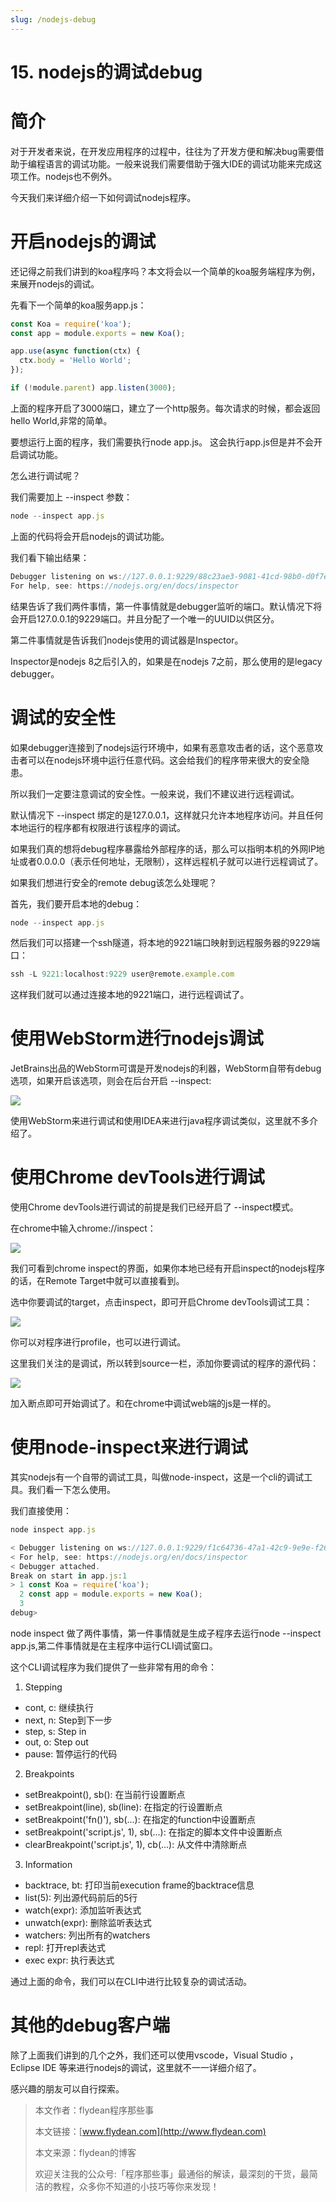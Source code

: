 ```yaml
---
slug: /nodejs-debug
---
```


# 15. nodejs的调试debug

# 简介

对于开发者来说，在开发应用程序的过程中，往往为了开发方便和解决bug需要借助于编程语言的调试功能。一般来说我们需要借助于强大IDE的调试功能来完成这项工作。nodejs也不例外。

今天我们来详细介绍一下如何调试nodejs程序。

# 开启nodejs的调试

还记得之前我们讲到的koa程序吗？本文将会以一个简单的koa服务端程序为例，来展开nodejs的调试。

先看下一个简单的koa服务app.js：

~~~js
const Koa = require('koa');
const app = module.exports = new Koa();

app.use(async function(ctx) {
  ctx.body = 'Hello World';
});

if (!module.parent) app.listen(3000);

~~~

上面的程序开启了3000端口，建立了一个http服务。每次请求的时候，都会返回hello World,非常的简单。

要想运行上面的程序，我们需要执行node app.js。 这会执行app.js但是并不会开启调试功能。

怎么进行调试呢？

我们需要加上 --inspect 参数：

~~~js
node --inspect app.js
~~~

上面的代码将会开启nodejs的调试功能。

我们看下输出结果：

~~~js
Debugger listening on ws://127.0.0.1:9229/88c23ae3-9081-41cd-98b0-d0f7ebceab5a
For help, see: https://nodejs.org/en/docs/inspector
~~~

结果告诉了我们两件事情，第一件事情就是debugger监听的端口。默认情况下将会开启127.0.0.1的9229端口。并且分配了一个唯一的UUID以供区分。

第二件事情就是告诉我们nodejs使用的调试器是Inspector。

Inspector是nodejs 8之后引入的，如果是在nodejs 7之前，那么使用的是legacy debugger。

# 调试的安全性

如果debugger连接到了nodejs运行环境中，如果有恶意攻击者的话，这个恶意攻击者可以在nodejs环境中运行任意代码。这会给我们的程序带来很大的安全隐患。

所以我们一定要注意调试的安全性。一般来说，我们不建议进行远程调试。

默认情况下 --inspect 绑定的是127.0.0.1，这样就只允许本地程序访问。并且任何本地运行的程序都有权限进行该程序的调试。

如果我们真的想将debug程序暴露给外部程序的话，那么可以指明本机的外网IP地址或者0.0.0.0（表示任何地址，无限制），这样远程机子就可以进行远程调试了。

如果我们想进行安全的remote debug该怎么处理呢？

首先，我们要开启本地的debug：

~~~js
node --inspect app.js
~~~

然后我们可以搭建一个ssh隧道，将本地的9221端口映射到远程服务器的9229端口：

~~~js
ssh -L 9221:localhost:9229 user@remote.example.com
~~~

这样我们就可以通过连接本地的9221端口，进行远程调试了。

# 使用WebStorm进行nodejs调试

JetBrains出品的WebStorm可谓是开发nodejs的利器，WebStorm自带有debug选项，如果开启该选项，则会在后台开启 --inspect:

![](https://img-blog.csdnimg.cn/20200927220121301.png?x-oss-process=image/watermark,type_ZmFuZ3poZW5naGVpdGk,shadow_0,text_aHR0cDovL3d3dy5mbHlkZWFuLmNvbQ==,size_25,color_8F8F8F,t_70)

使用WebStorm来进行调试和使用IDEA来进行java程序调试类似，这里就不多介绍了。

# 使用Chrome devTools进行调试

使用Chrome devTools进行调试的前提是我们已经开启了 --inspect模式。

在chrome中输入chrome://inspect：

![](https://img-blog.csdnimg.cn/2020092722070968.png?x-oss-process=image/watermark,type_ZmFuZ3poZW5naGVpdGk,shadow_0,text_aHR0cDovL3d3dy5mbHlkZWFuLmNvbQ==,size_25,color_8F8F8F,t_70)

我们可看到chrome inspect的界面，如果你本地已经有开启inspect的nodejs程序的话，在Remote Target中就可以直接看到。

选中你要调试的target，点击inspect，即可开启Chrome devTools调试工具：

![](https://img-blog.csdnimg.cn/20200927180744257.png?x-oss-process=image/watermark,type_ZmFuZ3poZW5naGVpdGk,shadow_0,text_aHR0cDovL3d3dy5mbHlkZWFuLmNvbQ==,size_25,color_8F8F8F,t_70)

你可以对程序进行profile，也可以进行调试。

这里我们关注的是调试，所以转到source一栏，添加你要调试的程序的源代码：

![](https://img-blog.csdnimg.cn/20200927180724122.png?x-oss-process=image/watermark,type_ZmFuZ3poZW5naGVpdGk,shadow_0,text_aHR0cDovL3d3dy5mbHlkZWFuLmNvbQ==,size_25,color_8F8F8F,t_70)

加入断点即可开始调试了。和在chrome中调试web端的js是一样的。

# 使用node-inspect来进行调试

其实nodejs有一个自带的调试工具，叫做node-inspect，这是一个cli的调试工具。我们看一下怎么使用。

我们直接使用：

~~~js
node inspect app.js

< Debugger listening on ws://127.0.0.1:9229/f1c64736-47a1-42c9-9e9e-f2665073d3eb
< For help, see: https://nodejs.org/en/docs/inspector
< Debugger attached.
Break on start in app.js:1
> 1 const Koa = require('koa');
  2 const app = module.exports = new Koa();
  3 
debug> 

~~~

node inspect 做了两件事情，第一件事情就是生成子程序去运行node --inspect app.js,第二件事情就是在主程序中运行CLI调试窗口。

这个CLI调试程序为我们提供了一些非常有用的命令：

1. Stepping

* cont, c: 继续执行
* next, n: Step到下一步
* step, s: Step in
* out, o: Step out
* pause: 暂停运行的代码

2. Breakpoints

* setBreakpoint(), sb(): 在当前行设置断点
* setBreakpoint(line), sb(line): 在指定的行设置断点
* setBreakpoint('fn()'), sb(...): 在指定的function中设置断点
* setBreakpoint('script.js', 1), sb(...): 在指定的脚本文件中设置断点
* clearBreakpoint('script.js', 1), cb(...): 从文件中清除断点

3. Information

* backtrace, bt: 打印当前execution frame的backtrace信息
* list(5): 列出源代码前后的5行
* watch(expr): 添加监听表达式
* unwatch(expr): 删除监听表达式
* watchers: 列出所有的watchers
* repl: 打开repl表达式
* exec expr: 执行表达式

通过上面的命令，我们可以在CLI中进行比较复杂的调试活动。

# 其他的debug客户端

除了上面我们讲到的几个之外，我们还可以使用vscode，Visual Studio ，Eclipse IDE 等来进行nodejs的调试，这里就不一一详细介绍了。

感兴趣的朋友可以自行探索。

> 本文作者：flydean程序那些事
> 
> 本文链接：[www.flydean.com](http://www.flydean.com)
> 
> 本文来源：flydean的博客
> 
> 欢迎关注我的公众号:「程序那些事」最通俗的解读，最深刻的干货，最简洁的教程，众多你不知道的小技巧等你来发现！











